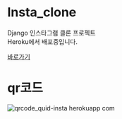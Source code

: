 # Insta_clone
Django 인스타그램 클론 프로젝트   
Heroku에서 배포중입니다.



[바로가기](https://quid-insta.herokuapp.com/post/)   

# qr코드   
![qrcode_quid-insta herokuapp com](https://user-images.githubusercontent.com/26330042/108048877-e97ccc80-708a-11eb-9a49-f12dfb51a2db.png)

